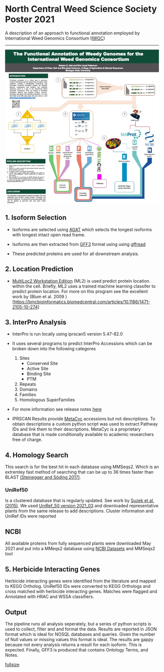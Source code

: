 # North Central Weed Science Society Poster 2021
A description of an approach to functional annotation employed by International Weed Genomics Consortium 
([IWGC](https://www.weedgenomics.org/))

----------------
![thumbnail](https://github.com/NDHall/NCWSS_2021/blob/main/media/NCWSS_poster.jpg)

## 1. Isoform Selection
* Isoforms are selected using [AGAT](https://github.com/NBISweden/AGAT) which 
selects the longest isoforms with longest intact open read frame.
  
* Isoforms are then extracted from [GFF3](https://github.com/The-Sequence-Ontology/Specifications/blob/master/gff3.md)
  format using using [gffread](https://github.com/gpertea/gffread)
  
* These predicted proteins are used for all downstream analysis.

## 2. Location Prediction
* [MultiLoc2 Workstation Edition](https://github.com/NDHall/MultiLoc2-1/tree/workstation-edition)
  (ML2) is used predict protein location.
within the cell. Briefly, ML2 uses a trained machine learning classifer
  to predict protein location. For more on this program see the excellent 
  work by (Blum et al. 2009 )[https://bmcbioinformatics.biomedcentral.com/articles/10.1186/1471-2105-10-274]

## 3. InterPro Analysis
* InterPro is run locally using iprscan5 version 5.47-82.0
* It uses several programs to predict InterPro Accessions which 
can be broken down into the following categores 
    
    1. Sites
        * Conserved Site
        * Active Site
        * Binding Site
        * PTM
    2. Repeats
    3. Domains
    4. Families
    5. Homologous SuperFamilies
* For more information see release notes [here](https://www.ebi.ac.uk/interpro/release_notes/84.0/)
* IPRSCAN Results provide [MetaCyc](https://metacyc.org/) accessions but not descriptions. To obtain descriptions
a custom python script was used to extract Pathway IDs and link them to their 
  descriptions. MetaCyc is a proprietary database that is made conditionally available to academic researchers 
  free of charge.
  
## 4. Homology Search
This search is for the best hit in each database using MMSeqs2. Which is an 
extremley fast method of searching that can be up to 36 times faster than BLAST [(Steinegger and Söding 2017)](https://www.nature.com/articles/nbt.3988).
### UniRef50
Is a clustered database that is regularly updated. See work by [Suzek et al. (2015)](https://academic.oup.com/bioinformatics/article/31/6/926/214968).
We used [UniRef_50 version 2021_03](https://ftp.uniprot.org/pub/databases/uniprot/previous_releases/release-2021_03/relnotes.txt)
and downloaded representative plants from the same release to add descriptions.
Cluster information and UniRef IDs were reported
## NCBI
All available proteins from fully sequenced plants were downloaded
May 2021 and put into a MMeqs2 database using [NCBI Datasets](https://www.ncbi.nlm.nih.gov/datasets/) and MMSeqs2 tool

## 5. Herbicide Interacting Genes
Herbicide interacting genes were identified from the literature and mapped to KEGG Ortholog. UniRef50 IDs
were converted to KEGG Orthologs and cross matched with herbicide interacting genes. Matches were flagged and 
Annotated with HRAC and WSSA classifiers.

## Output

The pipeline runs all analysis seperately, but a series of python scripts is used to collect, filter and 
and format the data. Results are reported in JSON format which is ideal for NOSQL databases and queries.
Given the number of Null values or missing values this format is ideal. The results are gappy because not every analysis 
returns a result for each isoform. This is expected. Finally, GFF3 is produced that contains Ontology Terms, and
Notes.

[fullsize](https://github.com/NDHall/NCWSS_2021/blob/main/media/NCWSS_poster_2021.pdf)




